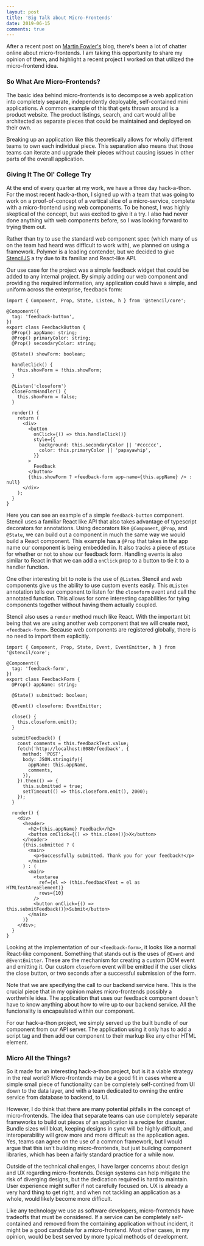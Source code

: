 ```yaml
---
layout: post
title: 'Big Talk about Micro-Frontends'
date: 2019-06-15
comments: true
---
```


After a recent post on [Martin Fowler's](https://martinfowler.com/articles/micro-frontends.html) blog, there's been a lot of chatter
online about micro-frontends. I am taking this opportunity to share
my opinion of them, and highlight a recent project I worked on that
utilized the micro-frontend idea.

### So What Are Micro-Frontends?

The basic idea behind micro-frontends is to decompose a web application
into completely separate, independently deployable, self-contained
mini applications. A common example of this that gets thrown around
is a product website. The product listings, search, and cart would
all be architected as separate pieces that could be maintained and
deployed on their own.

Breaking up an application like this theoretically allows for wholly
different teams to own each individual piece. This separation also means
that those teams can iterate and upgrade their pieces without causing
issues in other parts of the overall application.

### Giving It The Ol' College Try

At the end of every quarter at my work, we have a three day hack-a-thon.
For the most recent hack-a-thon, I signed up with a team that was going
to work on a proof-of-concept of a vertical slice of a micro-service,
complete with a micro-frontend using web components. To be honest, I was
highly skeptical of the concept, but was excited to give it a try. I
also had never done anything with web components before, so I was looking forward
to trying them out.

Rather than try to use the standard web component spec (which many of us
on the team had heard was difficult to work with), we planned on using
a framework. Polymer is a leading contender, but we decided to give
[StencilJS](https://stenciljs.com/) a try due to its familiar and React-like
API.

Our use case for the project was a simple feedback widget that could be
added to any internal project. By simply adding our web component and providing
the required information, any application could have a simple, and uniform
across the enterprise, feedback form:

```tsx
import { Component, Prop, State, Listen, h } from '@stencil/core';

@Component({
  tag: 'feedback-button',
})
export class FeedbackButton {
  @Prop() appName: string;
  @Prop() primaryColor: string;
  @Prop() secondaryColor: string;

  @State() showForm: boolean;

  handleClick() {
    this.showForm = !this.showForm;
  }

  @Listen('closeform')
  closeFormHandler() {
    this.showForm = false;
  }

  render() {
    return (
      <div>
        <button
          onClick={() => this.handleClick()}
          style={{
            background: this.secondaryColor || '#cccccc',
            color: this.primaryColor || 'papayawhip',
          }}
        >
          Feedback
        </button>
        {this.showForm ? <feedback-form app-name={this.appName} /> : null}
      </div>
    );
  }
}
```

Here you can see an example of a simple `feedback-button` component. Stencil
uses a familiar React like API that also takes advantage of typescript
decorators for annotations. Using decorators like `@Component`, `@Prop`,
and `@State`, we can build out a component in much the same way we would
build a React component. This example has a `@Prop` that takes in the app
name our component is being embedded in. It also tracks a piece of `@State`
for whether or not to show our feedback form. Handling events is also similar
to React in that we can add a `onClick` prop to a button to tie it to a
handler function.

One other interesting bit to note is the use of `@Listen`. Stencil and web
components give us the ability to use custom events easily. This `@Listen`
annotation tells our component to listen for the `closeform` event and
call the annotated function. This allows for some interesting capabilities
for tying components together without having them actually coupled.

Stencil also uses a `render` method much like React. With the important bit
being that we are using another web component that we will create next,
`<feedback-form>`. Because web components are registered globally, there
is no need to import them explicitly.

```tsx
import { Component, Prop, State, Event, EventEmitter, h } from '@stencil/core';

@Component({
  tag: 'feedback-form',
})
export class FeedbackForm {
  @Prop() appName: string;

  @State() submitted: boolean;

  @Event() closeform: EventEmitter;

  close() {
    this.closeform.emit();
  }

  submitFeedback() {
    const comments = this.feedbackText.value;
    fetch('http://localhost:8080/feedback', {
      method: 'POST',
      body: JSON.stringify({
        appName: this.appName,
        comments,
      }),
    }).then(() => {
      this.submitted = true;
      setTimeout(() => this.closeform.emit(), 2000);
    });
  }

  render() {
    <div>
      <header>
        <h2>{this.appName} Feedback</h2>
        <button onClick={() => this.close()}>X</button>
      </header>
      {this.submitted ? (
        <main>
          <p>Successfully submitted. Thank you for your feedback!</p>
        </main>
      ) : (
        <main>
          <textarea
            ref={el => (this.feedbackText = el as HTMLTextAreaElement)}
            rows={10}
          />
          <button onClick={() => this.submitFeedback()}>Submit</button>
        </main>
      )}
    </div>;
  }
}
```

Looking at the implementation of our `<feedback-form>`, it looks like a
normal React-like component. Something that stands out is the uses of
`@Event` and `@EventEmitter`. These are the mechanism for creating a
custom DOM event and emitting it. Our custom `closeform` event will
be emitted if the user clicks the close button, or two seconds after
a successful submission of the form.

Note that we are specifying the call to our backend service here. This
is the crucial piece that in my opinion makes micro-frontends possibly a
worthwhile idea. The application that uses our feedback component doesn't
have to know anything about how to wire up to our backend service. All
the funcionality is encapsulated within our component.

For our hack-a-thon project, we simply served up the built bundle of our
component from our API server. The application using it only has to
add a script tag and then add our component to their markup like any
other HTML element.

### Micro All the Things?

So it made for an interesting hack-a-thon project, but is it a viable strategy
in the real world?
Micro-frontends may be a good fit in cases where a simple small piece
of functionality can be completely self-contined from UI down to the
data layer, and with a team dedicated to owning the entire service
from database to backend, to UI.

However, I do think that there are many potential pitfalls in the concept of
micro-frontends. The idea that separate teams can use completely separate
frameworks to build out pieces of an application is a recipe for disaster.
Bundle sizes will bloat, keeping designs in sync will be highly difficult,
and interoperability will grow more and more difficult as the application ages. Yes, teams can agree
on the use of a common framework, but I would argue that this isn't building
micro-frontends, but just building component libraries, which has been a
fairly standard practice for a while now.

Outside of the technical challenges, I have larger concerns about design
and UX regarding micro-frontends. Design systems can help
mitigate the risk of diverging designs, but the dedication required is
hard to maintain. User experience might suffer
if not carefully focused on. UX is already a very hard thing to get right,
and when not tackling an application as a whole, would likely become more
difficult.

Like any technology we use as software developers, micro-frontends have
tradeoffs that must be considered. If a service can be completely
self-contained and removed from the containing application without incident,
it might be a good candidate for a micro-frontend. Most other cases, in my
opinion, would be best served by more typical methods of development.
